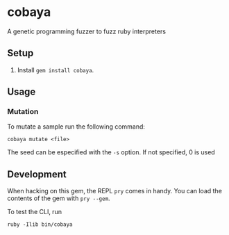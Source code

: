 cobaya
=================

A genetic programming fuzzer to fuzz ruby interpreters

## Setup

1. Install `gem install cobaya`.

## Usage

### Mutation

To mutate a sample run the following command:

    cobaya mutate <file>
	
The seed can be especified with the `-s` option. If not specified, 0 is used

## Development

When hacking on this gem, the REPL `pry` comes in handy. You can load the
contents of the gem with `pry --gem`.

To test the CLI, run

    ruby -Ilib bin/cobaya

